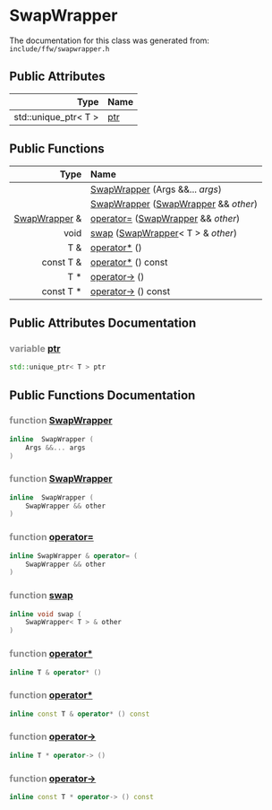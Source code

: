 SwapWrapper
===================================


The documentation for this class was generated from: `include/ffw/swapwrapper.h`



## Public Attributes

| Type | Name |
| -------: | :------- |
|  std::unique_ptr< T > | [ptr](#26afb438) |


## Public Functions

| Type | Name |
| -------: | :------- |
|   | [SwapWrapper](#93a69493) (Args &&... _args_)  |
|   | [SwapWrapper](#9de214be) ([SwapWrapper](ffw_SwapWrapper.html) && _other_)  |
|  [SwapWrapper](ffw_SwapWrapper.html) & | [operator=](#bfc8a933) ([SwapWrapper](ffw_SwapWrapper.html) && _other_)  |
|  void | [swap](#a9cdfd36) ([SwapWrapper](ffw_SwapWrapper.html)< T > & _other_)  |
|  T & | [operator*](#4a1757f4) ()  |
|  const T & | [operator*](#26e7f05e) () const  |
|  T * | [operator->](#9ba6472f) ()  |
|  const T * | [operator->](#6e758bbe) () const  |


## Public Attributes Documentation

### <span style="opacity:0.5;">variable</span> <a id="26afb438" href="#26afb438">ptr</a>

```cpp
std::unique_ptr< T > ptr
```





## Public Functions Documentation

### <span style="opacity:0.5;">function</span> <a id="93a69493" href="#93a69493">SwapWrapper</a>

```cpp
inline  SwapWrapper (
    Args &&... args
) 
```



### <span style="opacity:0.5;">function</span> <a id="9de214be" href="#9de214be">SwapWrapper</a>

```cpp
inline  SwapWrapper (
    SwapWrapper && other
) 
```



### <span style="opacity:0.5;">function</span> <a id="bfc8a933" href="#bfc8a933">operator=</a>

```cpp
inline SwapWrapper & operator= (
    SwapWrapper && other
) 
```



### <span style="opacity:0.5;">function</span> <a id="a9cdfd36" href="#a9cdfd36">swap</a>

```cpp
inline void swap (
    SwapWrapper< T > & other
) 
```



### <span style="opacity:0.5;">function</span> <a id="4a1757f4" href="#4a1757f4">operator*</a>

```cpp
inline T & operator* () 
```



### <span style="opacity:0.5;">function</span> <a id="26e7f05e" href="#26e7f05e">operator*</a>

```cpp
inline const T & operator* () const 
```



### <span style="opacity:0.5;">function</span> <a id="9ba6472f" href="#9ba6472f">operator-></a>

```cpp
inline T * operator-> () 
```



### <span style="opacity:0.5;">function</span> <a id="6e758bbe" href="#6e758bbe">operator-></a>

```cpp
inline const T * operator-> () const 
```





